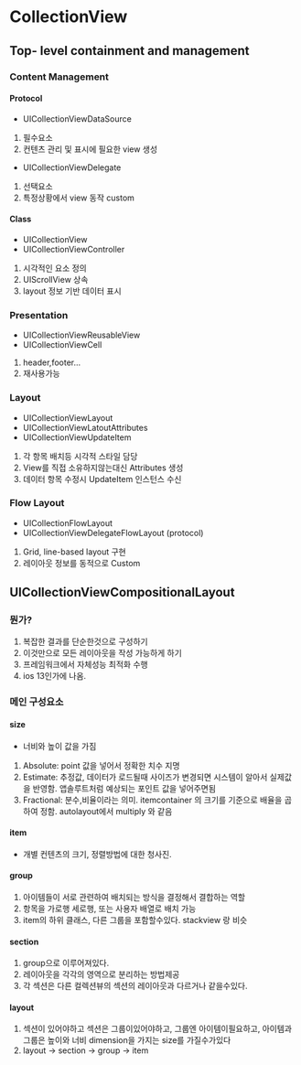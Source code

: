 # CollectionView

## Top- level containment and management

### Content Management

#### Protocol

-  UICollectionViewDataSource
1. 필수요소
2. 컨텐츠 관리 및 표시에 필요한 view 생성

- UICollectionViewDelegate
1. 선택요소
2. 특정상황에서 view 동작 custom


#### Class

- UICollectionView
- UICollectionViewController 

1. 시각적인 요소 정의
2. UIScrollView 상속
3. layout 정보 기반 데이터 표시

### Presentation

- UICollectionViewReusableView
- UICollectionViewCell

1. header,footer...
2. 재사용가능

### Layout

- UICollectionViewLayout
- UICollectionViewLatoutAttributes
- UICollectionViewUpdateItem

1. 각 항목 배치등 시각적 스타일 담당
2. View를 직접 소유하지않는대신 Attributes 생성
3. 데이터 항목 수정시 UpdateItem 인스턴스 수신

### Flow Layout

- UICollectionFlowLayout
- UICollectionViewDelegateFlowLayout (protocol)
1. Grid, line-based layout 구현
2. 레이아웃 정보를 동적으로 Custom


## UICollectionViewCompositionalLayout

### 뭔가?
1. 복잡한 결과를 단순한것으로 구성하기
2. 이것만으로 모든 레이아웃을 작성 가능하게 하기
3. 프레임워크에서 자체성능 최적화 수행
4. ios 13인가에 나옴.

### 메인 구성요소


#### size
- 너비와 높이 값을 가짐

1. Absolute: point 값을 넣어서 정확한 치수 지명
2. Estimate: 추정값, 데이터가 로드될때 사이즈가 변경되면 시스템이 알아서 실제값을 반영함. 앱솔루트처럼 예상되는 포인트 값을 넣어주면됨
3. Fractional: 분수,비율이라는 의미. itemcontainer 의 크기를 기준으로 배율을 곱하여 정함. autolayout에서 multiply 와 같음


#### item
- 개별 컨텐츠의 크기, 정렬방법에 대한 청사진.


#### group
1. 아이템들이 서로 관련하여 배치되는 방식을 결정해서 결합하는 역할
2. 항목을 가로행 세로행, 또는 사용자 배열로 배치 가능
3. item의 하위 클래스, 다른 그룹을 포함할수있다. stackview 랑 비슷


#### section
1. group으로 이루어져있다.
2. 레이아웃을 각각의 영역으로 분리하는 방법제공
3. 각 섹션은 다른 컬렉션뷰의 섹션의 레이아웃과 다르거나 같을수있다.


#### layout
1. 섹션이 있어야하고 섹션은 그룹이있어야하고, 그룹엔 아이템이필요하고, 아이템과 그룹은 높이와 너비 dimension을 가지는 size를 가질수가있다
2. layout -> section -> group -> item